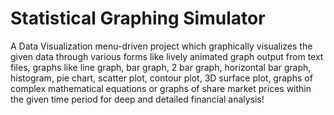 # Statistical Graphing Simulator
A Data Visualization menu-driven project which graphically visualizes the given data through various forms like lively animated graph output from text files, graphs like line graph, bar graph, 2 bar graph, horizontal bar graph, histogram, pie chart, scatter plot, contour plot, 3D surface plot, graphs of complex mathematical equations or graphs of share market prices within the given time period for deep and detailed financial analysis!
